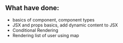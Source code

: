 ## What have done:

- basics of component, component types
- JSX and props basics, add dynamic content to JSX
- Conditional Rendering
- Rendering list of user using map
